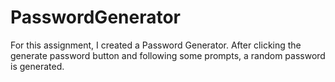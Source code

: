 # PasswordGenerator
For this assignment, I created a Password Generator. After clicking the generate password button and following some prompts, a random password is generated. 
